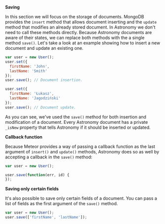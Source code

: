 **Saving**

In this section we will focus on the storage of documents. MongoDB provides the `insert` method that allows document inserting and the `update` method that modifies an already stored document. In Astronomy we don't need to call these methods directly. Because Astronomy documents are aware of their states, we can replace both methods with the a single method `save()`. Let's take a look at an example showing how to insert a new document and update an existing one.

```js
var user = new User();
user.set({
  firstName: 'John',
  lastName: 'Smith'
});
user.save(); // Document insertion.

user.set({
  firstName: 'Łukasz',
  lastName: 'Jagodziński'
});
user.save(); // Document update.
```

As you can see, we've used the `save()` method for both insertion and modification of a document. Every Astronomy document has a private `_isNew` property that tells Astronomy if it should be inserted or updated.

**Callback function**

Because Meteor provides a way of passing a callback function as the last argument of `insert()` and `update()` methods, Astronomy does so as well by accepting a callback in the `save()` method:


```js
var user = new User();

user.save(function(err, id) {
});
```

**Saving only certain fields**

It's also possible to save only certain fields of a document. You can pass a list of fields as the first argument of the `save()` method.

```js
var user = new User();
user.save(['firstName', 'lastName']);
```